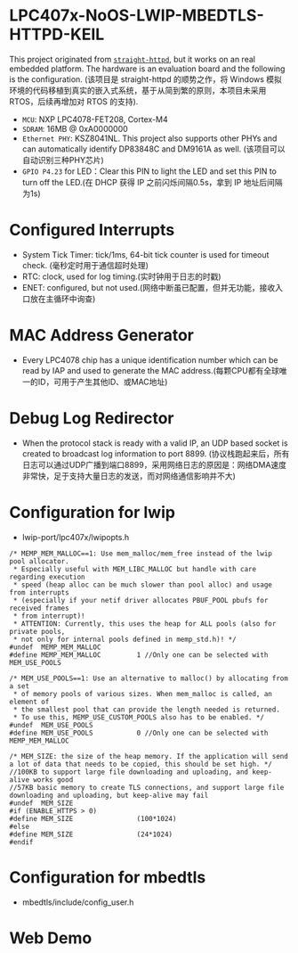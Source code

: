 # LPC407x-NoOS-LWIP-MBEDTLS-HTTPD-KEIL

This project originated from [`straight-httpd`](https://github.com/straight-coding/straight-httpd), but it works on an real embedded platform. The hardware is an evaluation board and the following is the configuration. (该项目是 straight-httpd 的顺势之作，将 Windows 模拟环境的代码移植到真实的嵌入式系统，基于从简到繁的原则，本项目未采用RTOS，后续再增加对 RTOS 的支持).
* `MCU`: NXP LPC4078-FET208, Cortex-M4
* `SDRAM`: 16MB @ 0xA0000000
* `Ethernet PHY`: KSZ8041NL. This project also supports other PHYs and can automatically identify DP83848C and DM9161A as well. (该项目可以自动识别三种PHY芯片)
* `GPIO P4.23` for LED：Clear this PIN to light the LED and set this PIN to turn off the LED.(在 DHCP 获得 IP 之前闪烁间隔0.5s，拿到 IP 地址后间隔为1s)

# Configured Interrupts
* System Tick Timer: tick/1ms, 64-bit tick counter is used for timeout check. (毫秒定时用于通信超时处理)
* RTC: clock, used for log timing.(实时钟用于日志的时戳)
* ENET: configured, but not used.(网络中断虽已配置，但并无功能，接收入口放在主循环中询查)

# MAC Address Generator
* Every LPC4078 chip has a unique identification number which can be read by IAP and used to generate the MAC address.(每颗CPU都有全球唯一的ID，可用于产生其他ID、或MAC地址)

# Debug Log Redirector
* When the protocol stack is ready with a valid IP, an UDP based socket is created to broadcast log information to port 8899. (协议栈跑起来后，所有日志可以通过UDP广播到端口8899，采用网络日志的原因是：网络DMA速度非常快，足于支持大量日志的发送，而对网络通信影响并不大)

# Configuration for lwip
* lwip-port/lpc407x/lwipopts.h
```
/* MEMP_MEM_MALLOC==1: Use mem_malloc/mem_free instead of the lwip pool allocator.
 * Especially useful with MEM_LIBC_MALLOC but handle with care regarding execution
 * speed (heap alloc can be much slower than pool alloc) and usage from interrupts
 * (especially if your netif driver allocates PBUF_POOL pbufs for received frames
 * from interrupt)!
 * ATTENTION: Currently, this uses the heap for ALL pools (also for private pools,
 * not only for internal pools defined in memp_std.h)! */
#undef  MEMP_MEM_MALLOC
#define MEMP_MEM_MALLOC 		1 //Only one can be selected with MEM_USE_POOLS

/* MEM_USE_POOLS==1: Use an alternative to malloc() by allocating from a set
 * of memory pools of various sizes. When mem_malloc is called, an element of
 * the smallest pool that can provide the length needed is returned.
 * To use this, MEMP_USE_CUSTOM_POOLS also has to be enabled. */
#undef  MEM_USE_POOLS
#define MEM_USE_POOLS           0 //Only one can be selected with MEMP_MEM_MALLOC

/* MEM_SIZE: the size of the heap memory. If the application will send
a lot of data that needs to be copied, this should be set high. */
//100KB to support large file downloading and uploading, and keep-alive works good
//57KB basic memory to create TLS connections, and support large file downloading and uploading, but keep-alive may fail
#undef  MEM_SIZE
#if (ENABLE_HTTPS > 0)
#define MEM_SIZE                (100*1024) 
#else
#define MEM_SIZE                (24*1024) 
#endif

```

# Configuration for mbedtls
* mbedtls/include/config_user.h

# Web Demo
